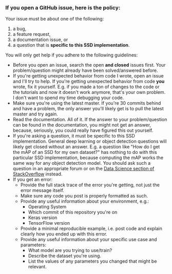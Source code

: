 ### If you open a GitHub issue, here is the policy:

Your issue must be about one of the following:

1. a bug,
2. a feature request,
3. a documentation issue, or
4. a question that is **specific to this SSD implementation**.

You will only get help if you adhere to the following guidelines:

* Before you open an issue, search the open **and closed** issues first. Your problem/question might already have been solved/answered before.
* If you're getting unexpected behavior from code I wrote, open an issue and I'll try to help. If you're getting unexpected behavior from code **you** wrote, fix it yourself. E.g. if you made a ton of changes to the code or the tutorials and now it doesn't work anymore, that's your own problem. I don't want to spend my time debugging your code.
* Make sure you're using the latest master. If you're 30 commits behind and have a problem, the only answer you'll likely get is to pull the latest master and try again.
* Read the documentation. All of it. If the answer to your problem/question can be found in the documentation, you might not get an answer, because, seriously, you could really have figured this out yourself.
* If you're asking a question, it must be specific to this SSD implementation. General deep learning or object detection questions will likely get closed without an answer. E.g. a question like "How do I get the mAP of an SSD for my own dataset?" has nothing to do with this particular SSD implementation, because computing the mAP works the same way for any object detection model. You should ask such a question in an appropriate forum or on the [Data Science section of StackOverflow](https://datascience.stackexchange.com/) instead.
* If you get an error:
    * Provide the full stack trace of the error you're getting, not just the error message itself.
    * Make sure any code you post is properly formatted as such.
    * Provide any useful information about your environment, e.g.:
        * Operating System
        * Which commit of this repository you're on
        * Keras version
        * TensorFlow version
    * Provide a minimal reproducible example, i.e. post code and explain clearly how you ended up with this error.
    * Provide any useful information about your specific use case and parameters:
        * What model are you trying to use/train?
        * Describe the dataset you're using.
        * List the values of any parameters you changed that might be relevant.
